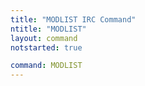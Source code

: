 ```yaml
---
title: "MODLIST IRC Command"
ntitle: "MODLIST"
layout: command
notstarted: true

command: MODLIST
---
```

